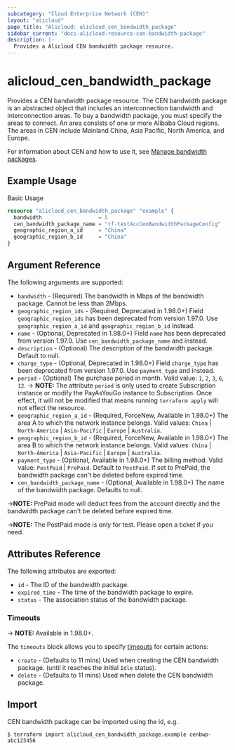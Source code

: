 ```yaml
---
subcategory: "Cloud Enterprise Network (CEN)"
layout: "alicloud"
page_title: "Alicloud: alicloud_cen_bandwidth_package"
sidebar_current: "docs-alicloud-resource-cen-bandwidth-package"
description: |-
  Provides a Alicloud CEN bandwidth package resource.
---
```


# alicloud\_cen_bandwidth_package

Provides a CEN bandwidth package resource. The CEN bandwidth package is an abstracted object that includes an interconnection bandwidth and interconnection areas. To buy a bandwidth package, you must specify the areas to connect. An area consists of one or more Alibaba Cloud regions. The areas in CEN include Mainland China, Asia Pacific, North America, and Europe.

For information about CEN and how to use it, see [Manage bandwidth packages](https://www.alibabacloud.com/help/doc-detail/65982.htm).

## Example Usage

Basic Usage

```terraform
resource "alicloud_cen_bandwidth_package" "example" {
  bandwidth                  = 5
  cen_bandwidth_package_name = "tf-testAccCenBandwidthPackageConfig"
  geographic_region_a_id     = "China"
  geographic_region_b_id     = "China"
}
```
## Argument Reference

The following arguments are supported:

* `bandwidth` - (Required) The bandwidth in Mbps of the bandwidth package. Cannot be less than 2Mbps.
* `geographic_region_ids` - (Required, Deprecated in 1.98.0+) Field `geographic_region_ids` has been deprecated from version 1.97.0. Use `geographic_region_a_id` and `geographic_region_b_id` instead.
* `name` - (Optional, Deprecated in 1.98.0+) Field `name` has been deprecated from version 1.97.0. Use `cen_bandwidth_package_name` and instead.
* `description` - (Optional) The description of the bandwidth package. Default to null.
* `charge_type` - (Optional, Deprecated in 1.98.0+) Field `charge_type` has been deprecated from version 1.97.0. Use `payment_type` and instead.
* `period` - (Optional) The purchase period in month. Valid value: `1`, `2`, `3`, `6`, `12`.
-> **NOTE:** The attribute `period` is only used to create Subscription instance or modify the PayAsYouGo instance to Subscription. Once effect, it will not be modified that means running `terraform apply` will not effect the resource.
* `geographic_region_a_id` - (Required, ForceNew, Available in 1.98.0+) The area A to which the network instance belongs. Valid values: `China` | `North-America` | `Asia-Pacific` | `Europe` | `Australia`.
* `geographic_region_b_id` - (Required, ForceNew, Available in 1.98.0+) The area B to which the network instance belongs. Valid values: `China` | `North-America` | `Asia-Pacific` | `Europe` | `Australia`.
* `payment_type` - (Optional, Available in 1.98.0+) The billing method. Valid value: `PostPaid` | `PrePaid`. Default to `PostPaid`. If set to PrePaid, the bandwidth package can't be deleted before expired time.
* `cen_bandwidth_package_name` - (Optional, Available in 1.98.0+) The name of the bandwidth package. Defaults to null.

->**NOTE:** PrePaid mode will deduct fees from the account directly and the bandwidth package can't be deleted before expired time. 

->**NOTE:** The PostPaid mode is only for test. Please open a ticket if you need.

## Attributes Reference

The following attributes are exported:

* `id` - The ID of the bandwidth package.
* `expired_time` - The time of the bandwidth package to expire.
* `status` - The association status of the bandwidth package.

### Timeouts

-> **NOTE:** Available in 1.98.0+.

The `timeouts` block allows you to specify [timeouts](https://www.terraform.io/docs/configuration-0-11/resources.html#timeouts) for certain actions:

* `create` - (Defaults to 11 mins) Used when creating the CEN bandwidth package. (until it reaches the initial `Idle` status).
* `delete` - (Defaults to 11 mins) Used when delete the CEN bandwidth package.

## Import

CEN bandwidth package can be imported using the id, e.g.

```
$ terraform import alicloud_cen_bandwidth_package.example cenbwp-abc123456
```

